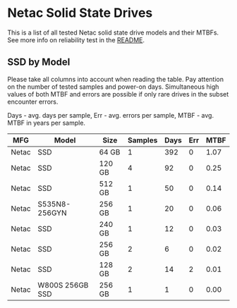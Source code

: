 Netac Solid State Drives
========================

This is a list of all tested Netac solid state drive models and their MTBFs. See
more info on reliability test in the [README](https://github.com/bsdhw/SMART).

SSD by Model
------------

Please take all columns into account when reading the table. Pay attention on the
number of tested samples and power-on days. Simultaneous high values of both MTBF
and errors are possible if only rare drives in the subset encounter errors.

Days - avg. days per sample,
Err  - avg. errors per sample,
MTBF - avg. MTBF in years per sample.

| MFG       | Model              | Size   | Samples | Days  | Err   | MTBF |
|-----------|--------------------|--------|---------|-------|-------|------|
| Netac     | SSD                | 64 GB  | 1       | 392   | 0     | 1.07   |
| Netac     | SSD                | 120 GB | 4       | 92    | 0     | 0.25   |
| Netac     | SSD                | 512 GB | 1       | 50    | 0     | 0.14   |
| Netac     | S535N8-256GYN      | 256 GB | 1       | 20    | 0     | 0.06   |
| Netac     | SSD                | 240 GB | 1       | 12    | 0     | 0.03   |
| Netac     | SSD                | 256 GB | 2       | 6     | 0     | 0.02   |
| Netac     | SSD                | 128 GB | 2       | 14    | 2     | 0.01   |
| Netac     | W800S 256GB SSD    | 256 GB | 1       | 1     | 0     | 0.00   |
